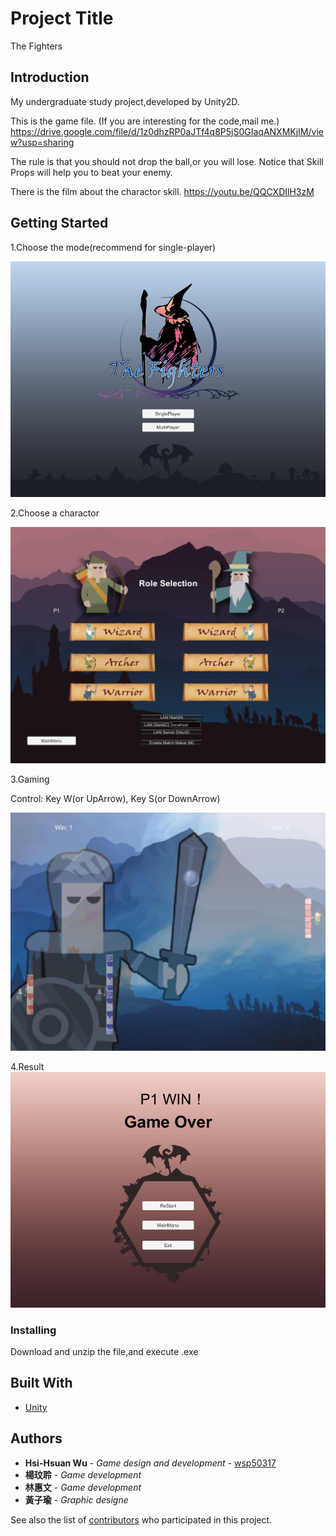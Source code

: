 # Project Title

The Fighters

## Introduction
My undergraduate study project,developed by Unity2D.

This is the game file.
(If you are interesting for the code,mail me.)
https://drive.google.com/file/d/1z0dhzRP0aJTf4q8P5jS0GIaqANXMKjIM/view?usp=sharing

The rule is that you should not drop the ball,or you will lose.
Notice that Skill Props will help you to beat your enemy.

There is the film about the charactor skill.
https://youtu.be/QQCXDIlH3zM


## Getting Started
1.Choose the mode(recommend for single-player)

![image](https://github.com/wsp50317/The-Fighters/blob/master/Picture_For_README/p05.png)

2.Choose a charactor 

![image](https://github.com/wsp50317/The-Fighters/blob/master/Picture_For_README/character.png)

3.Gaming

Control: Key W(or UpArrow), Key S(or DownArrow)

![image](https://github.com/wsp50317/The-Fighters/blob/master/Picture_For_README/%E6%9C%AA%E5%91%BD%E5%90%8D.png)

4.Result
![image](https://github.com/wsp50317/The-Fighters/blob/master/Picture_For_README/p06.png)


### Installing

Download and unzip the file,and execute .exe

## Built With

* [Unity](https://unity3d.com/unity/whats-new/unity-5.5.3)

## Authors

* **Hsi-Hsuan Wu** - *Game design and development* - [wsp50317](https://github.com/wsp50317)
* **楊玟聆** - *Game development*
* **林惠文** - *Game development*
* **黃子瑜** - *Graphic designe*

See also the list of [contributors](https://github.com/your/project/contributors) who participated in this project.
